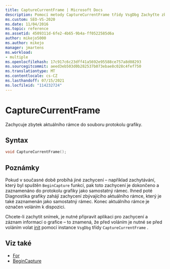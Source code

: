 ```yaml
---
title: CaptureCurrentFrame | Microsoft Docs
description: Pomocí metody CaptureCurrentFrame třídy VsgDbg Zachyťte zbytek aktuálního rámce do souboru protokolu grafiky.
ms.custom: SEO-VS-2020
ms.date: 11/04/2016
ms.topic: reference
ms.assetid: 4509311d-6fe2-4b65-9b4a-ff0522585d6a
author: mikejo5000
ms.author: mikejo
manager: jmartens
ms.workload:
- multiple
ms.openlocfilehash: 17c917c6c23dff41a5692e95588ce757a8d08293
ms.sourcegitcommit: aeed3eb503d0b282537b073ebae8c028c4fef750
ms.translationtype: MT
ms.contentlocale: cs-CZ
ms.lasthandoff: 07/15/2021
ms.locfileid: "114232724"
---
```

# <a name="capturecurrentframe"></a>CaptureCurrentFrame
Zachycuje zbytek aktuálního rámce do souboru protokolu grafiky.

## <a name="syntax"></a>Syntax

```C++
void CaptureCurrentFrame();
```

## <a name="remarks"></a>Poznámky
 Pokud v současné době probíhá jiné zachycení – například zachytávání, který byl spuštěn `BeginCapture` funkcí, pak toto zachycení je dokončeno a zaznamenáno do protokolu grafiky jako samostatný rámec. Ihned poté Diagnostika grafiky zahájí zachycení zbývajícího aktuálního rámce, který je také zaznamenán jako samostatný rámec. Konec aktuálního rámce je označen voláním k dispozici.

 Chcete-li zachytit snímek, je nutné připravit aplikaci pro zachycení a záznam informací o grafice – to znamená, že před voláním je nutné se před voláním volat [init](init.md) pomocí instance `VsgDbg` třídy `CaptureCurrentFrame` .

## <a name="see-also"></a>Viz také
- [For](init.md)
- [BeginCapture](begincapture.md)
